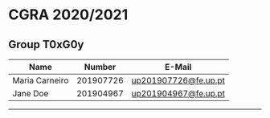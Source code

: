 # CGRA 2020/2021

## Group T0xG0y
| Name             | Number    | E-Mail             |
| ---------------- | --------- | ------------------ |
| Maria Carneiro   | 201907726 |up201907726@fe.up.pt|
| Jane Doe         | 201904967 |up201904967@fe.up.pt|

----
